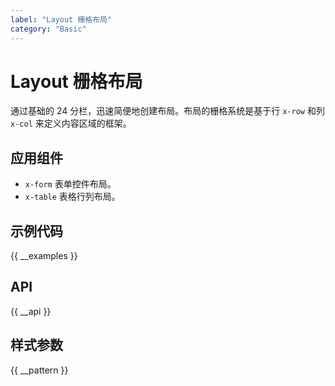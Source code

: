 ```yaml
---
label: "Layout 栅格布局"
category: "Basic"
---
```



# Layout 栅格布局

通过基础的 24 分栏，迅速简便地创建布局。布局的栅格系统是基于行 `x-row` 和列 `x-col` 来定义内容区域的框架。

## 应用组件

-   `x-form` 表单控件布局。
-   `x-table` 表格行列布局。

## 示例代码

{{ __examples }}

## API

{{ __api }}

## 样式参数

{{ __pattern }}
